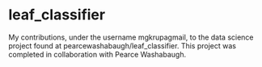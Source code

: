 # leaf_classifier
My contributions, under the username mgkrupagmail, to the data science project found at pearcewashabaugh/leaf_classifier. This project was completed in collaboration with Pearce Washabaugh.
